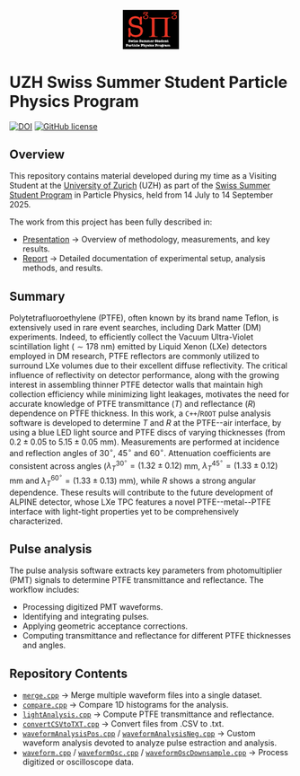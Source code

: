 <p align="center"> <img src="./plots/s3p3_logo.png" width="20%"> </p>

# UZH Swiss Summer Student Particle Physics Program

[![DOI](https://zenodo.org/badge/1024295677.svg)](https://doi.org/10.5281/zenodo.16323819)
[![GitHub license](https://img.shields.io/github/license/simop07/swiss_summer_student_program)](https://github.com/simop07/swiss_summer_student_program/blob/main/LICENSE)

## Overview
This repository contains material developed during my time as a Visiting Student at the [University of Zurich](https://www.uzh.ch/en.html) (UZH) as part of the [Swiss Summer Student Program](https://swiss.sspp.program.phys.ethz.ch/) in Particle Physics, held from 14 July to 14 September 2025.

The work from this project has been fully described in:

- [Presentation](https://indico.cern.ch/event/1579115/#30-transmission-and-reflection) $\rightarrow$ Overview of methodology, measurements, and key results.
- [Report](PasquiniSimoneReportSSSPPP.pdf) $\rightarrow$ Detailed documentation of experimental setup, analysis methods, and results.

## Summary
Polytetrafluoroethylene (PTFE), often known by its brand name Teflon, is extensively used in rare event searches, including Dark Matter (DM) experiments. Indeed, to efficiently collect the Vacuum Ultra-Violet scintillation light ($\sim178$ nm) emitted by Liquid Xenon (LXe) detectors employed in DM research, PTFE reflectors are commonly utilized to surround LXe volumes due to their excellent diffuse reflectivity. The critical influence of reflectivity on detector performance, along with the growing interest in assembling thinner PTFE detector walls that maintain high collection efficiency while minimizing light leakages, motivates the need for accurate knowledge of PTFE transmittance $(T)$ and reflectance $(R)$ dependence on PTFE thickness. In this work, a `C++`/`ROOT` pulse analysis software is developed to determine $T$ and $R$ at the PTFE--air interface, by using a blue LED light source and PTFE discs of varying thicknesses (from $0.2\pm0.05$ to $5.15\pm0.05$ mm). Measurements are performed at incidence and reflection angles of $30^\circ$, $45^\circ$ and $60^\circ$. Attenuation coefficients are consistent across angles ($\lambda_T^{30^\circ}=(1.32\pm0.12)$ mm, $\lambda_T^{45^\circ}=(1.33\pm0.12)$ mm and $\lambda_T^{60^\circ}=(1.33\pm0.13)$ mm), while $R$ shows a strong angular dependence. These results will contribute to the future development of ALPINE detector, whose LXe TPC features a novel PTFE--metal--PTFE interface with light-tight properties yet to be comprehensively characterized.

## Pulse analysis
The pulse analysis software extracts key parameters from photomultiplier (PMT) signals to determine PTFE transmittance and reflectance. The workflow includes:

- Processing digitized PMT waveforms.
- Identifying and integrating pulses.
- Applying geometric acceptance corrections.
- Computing transmittance and reflectance for different PTFE thicknesses and angles.

## Repository Contents
- [`merge.cpp`](merge.cpp) $\rightarrow$ Merge multiple waveform files into a single dataset.
- [`compare.cpp`](compare.cpp) $\rightarrow$ Compare 1D histograms for the analysis.
- [`lightAnalysis.cpp`](lightAnalysis.cpp) $\rightarrow$ Compute PTFE transmittance and reflectance.
- [`convertCSVtoTXT.cpp`](convertCSVtoTXT.cpp) $\rightarrow$ Convert files from .CSV to .txt.
- [`waveformAnalysisPos.cpp`](waveformAnalysisPos.cpp) / [`waveformAnalysisNeg.cpp`](waveformAnalysisNeg.cpp) $\rightarrow$ Custom waveform analysis devoted to analyze pulse estraction and analysis.
- [`waveform.cpp`](waveform.cpp) / [`waveformOsc.cpp`](waveformOsc.cpp) / [`waveformOscDownsample.cpp`](waveformOscDownsample.cpp) $\rightarrow$ Process digitized or oscilloscope data.